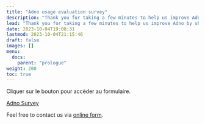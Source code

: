 ```yaml
---
title: "Adno usage evaluation survey"
description: "Thank you for taking a few minutes to help us improve Adno by sharing your feedback."
lead: "Thank you for taking a few minutes to help us improve Adno by sharing your feedback."
date: 2023-10-04T19:08:31
lastmod: 2023-10-04T21:15:46  
draft: false
images: []
menu:
  docs:
    parent: "prologue"
weight: 200
toc: true
---
```


Cliquer sur le bouton pour accèder au formulaire. 

<div class="text-center">
                                <a class="btn btn-success btn-lg px-4 mb-2" href="https://base.emf.fr/form/kt51KS76UO4tMiClLzEEUDlOaV8e7BV21ijKqgGp2NM" role="button">Adno Survey</a>
</div>

Feel free to contact us via [online form](https://adno.app/contact/).
